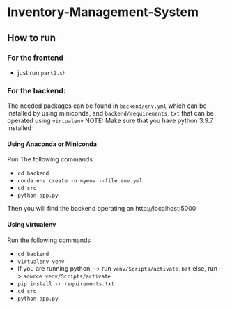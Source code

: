 # Inventory-Management-System

## How to run
### For the frontend
* just run `part2.sh`

### For the backend:
The needed packages can be found in `backend/env.yml` which can be installed by using miniconda, and `backend/requirements.txt` that can be operated using `virtualenv`
NOTE: Make sure that you have python 3.9.7 installed

#### Using Anaconda or Miniconda
Run The following commands:
* `cd backend`
* `conda env create -n myenv --file env.yml`
* `cd src`
* `python app.py`

Then you will find the backend operating on http://localhost:5000

#### Using virtualenv
Run the following commands
* `cd backend`
* `virtualenv venv`
* If you are running python --> run `venv/Scripts/activate.bat` else, run --> `source venv/Scripts/activate`
* `pip install -r requirements.txt`
* `cd src`
* `python app.py`

